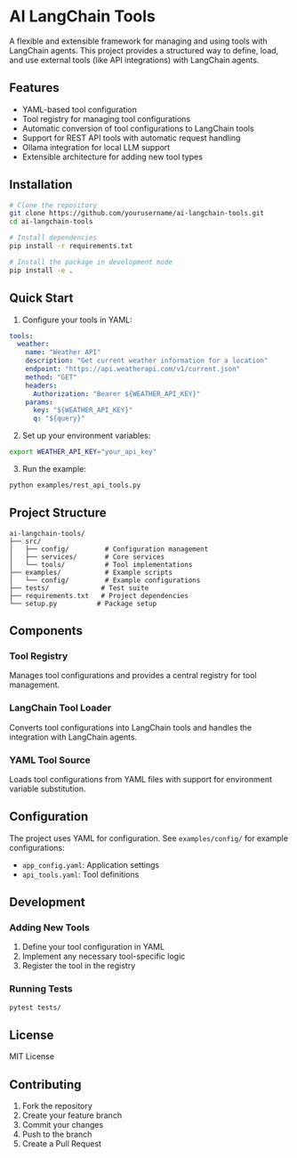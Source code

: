 # AI LangChain Tools

A flexible and extensible framework for managing and using tools with LangChain agents. This project provides a structured way to define, load, and use external tools (like API integrations) with LangChain agents.

## Features

- YAML-based tool configuration
- Tool registry for managing tool configurations
- Automatic conversion of tool configurations to LangChain tools
- Support for REST API tools with automatic request handling
- Ollama integration for local LLM support
- Extensible architecture for adding new tool types

## Installation

```bash
# Clone the repository
git clone https://github.com/yourusername/ai-langchain-tools.git
cd ai-langchain-tools

# Install dependencies
pip install -r requirements.txt

# Install the package in development mode
pip install -e .
```

## Quick Start

1. Configure your tools in YAML:
```yaml
tools:
  weather:
    name: "Weather API"
    description: "Get current weather information for a location"
    endpoint: "https://api.weatherapi.com/v1/current.json"
    method: "GET"
    headers:
      Authorization: "Bearer ${WEATHER_API_KEY}"
    params:
      key: "${WEATHER_API_KEY}"
      q: "${query}"
```

2. Set up your environment variables:
```bash
export WEATHER_API_KEY="your_api_key"
```

3. Run the example:
```bash
python examples/rest_api_tools.py
```

## Project Structure

```
ai-langchain-tools/
├── src/
│   ├── config/         # Configuration management
│   ├── services/       # Core services
│   └── tools/          # Tool implementations
├── examples/           # Example scripts
│   └── config/         # Example configurations
├── tests/             # Test suite
├── requirements.txt   # Project dependencies
└── setup.py          # Package setup
```

## Components

### Tool Registry
Manages tool configurations and provides a central registry for tool management.

### LangChain Tool Loader
Converts tool configurations into LangChain tools and handles the integration with LangChain agents.

### YAML Tool Source
Loads tool configurations from YAML files with support for environment variable substitution.

## Configuration

The project uses YAML for configuration. See `examples/config/` for example configurations:

- `app_config.yaml`: Application settings
- `api_tools.yaml`: Tool definitions

## Development

### Adding New Tools

1. Define your tool configuration in YAML
2. Implement any necessary tool-specific logic
3. Register the tool in the registry

### Running Tests

```bash
pytest tests/
```

## License

MIT License

## Contributing

1. Fork the repository
2. Create your feature branch
3. Commit your changes
4. Push to the branch
5. Create a Pull Request 